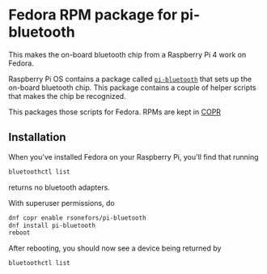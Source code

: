 # Fedora RPM package for pi-bluetooth

This makes the on-board bluetooth chip from a Raspberry Pi 4 work on Fedora.

Raspberry Pi OS contains a package called [`pi-bluetooth`](https://github.com/RPi-Distro/pi-bluetooth/)
that sets up the on-board bluetooth chip. This package contains a
couple of helper scripts that makes the chip be recognized.

This packages those scripts for Fedora. RPMs are kept in
[COPR](https://copr.fedorainfracloud.org/coprs/rsonefors/pi-bluetooth/)

## Installation

When you've installed Fedora on your Raspberry Pi, you'll find that running

```bash
bluetoothctl list
```

returns no bluetooth adapters.

With superuser permissions, do

```bash
dnf copr enable rsonefors/pi-bluetooth
dnf install pi-bluetooth
reboot
```

After rebooting, you should now see a device being returned by

```bash
bluetoothctl list
```
